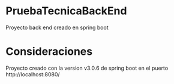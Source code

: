 # PruebaTecnicaBackEnd
Proyecto back end creado en spring boot 

# Consideraciones
Proyecto creado con la version v3.0.6 de spring boot en el puerto http://localhost:8080/

